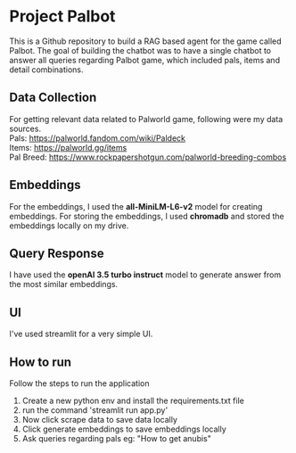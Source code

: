 # Project Palbot

This is a Github repository to build a RAG based agent for the game called Palbot.
The goal of building the chatbot was to have a single chatbot to answer all queries regarding Palbot game, which included pals, items and detail combinations.

## Data Collection

For getting relevant data related to Palworld game, following were my data sources.</br>
Pals: https://palworld.fandom.com/wiki/Paldeck</br>
Items: https://palworld.gg/items</br>
Pal Breed: https://www.rockpapershotgun.com/palworld-breeding-combos

## Embeddings
For the embeddings, I used the **all-MiniLM-L6-v2** model for creating embeddings. For storing the embeddings, I used **chromadb** and stored the embeddings locally on my drive.

## Query Response

I have used the **openAI 3.5 turbo instruct** model to generate answer from the most similar embeddings. 

## UI
I've used streamlit for a very simple UI.

## How to run
Follow the steps to run the application
<ol>
  <li>Create a new python env and install the requirements.txt file</li>
  <li>run the command 'streamlit run app.py'</li>
  <li>Now click scrape data to save data locally</li>
  <li>Click generate embeddings to save embeddings locally</li>
  <li>Ask queries regarding pals eg: "How to get anubis"</li>
</ol>
